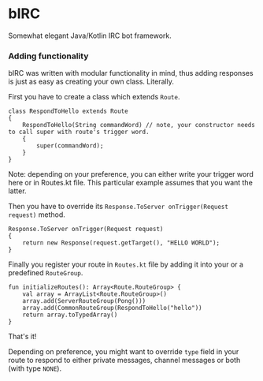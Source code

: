 # bIRC #

Somewhat elegant Java/Kotlin IRC bot framework.

### Adding functionality ###

bIRC was written with modular functionality in mind, thus adding responses 
is just as easy as creating your own class. Literally.

First you have to create a class which extends `Route`.

```
class RespondToHello extends Route
{
    RespondToHello(String commandWord) // note, your constructor needs to call super with route's trigger word.
    {
        super(commandWord);
    }
}
```
Note: depending on your preference, you can either write your trigger word 
here or in Routes.kt file. This particular example assumes that you want 
the latter.

Then you have to override its `Response.ToServer onTrigger(Request request)` 
method.

```
Response.ToServer onTrigger(Request request)
{
    return new Response(request.getTarget(), "HELLO WORLD");
}
```

Finally you register your route in `Routes.kt` file by adding it into 
your or a predefined `RouteGroup`.

```
fun initializeRoutes(): Array<Route.RouteGroup> {
    val array = ArrayList<Route.RouteGroup>()
    array.add(ServerRouteGroup(Pong()))
    array.add(CommonRouteGroup(RespondToHello("hello"))
    return array.toTypedArray()
}
```
That's it!

Depending on preference, you might want to override `type` field in your 
route to respond to either private messages, channel messages or both (with type `NONE`).
